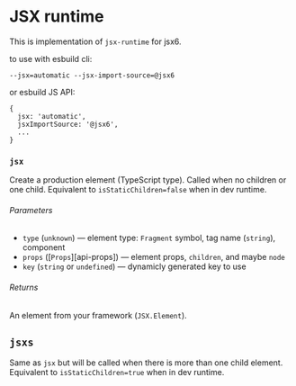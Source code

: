 # JSX runtime

This is implementation of `jsx-runtime` for jsx6.

to use with esbuild cli:

`--jsx=automatic --jsx-import-source=@jsx6`

or esbuild JS API:

```
{
  jsx: 'automatic',
  jsxImportSource: '@jsx6',
  ...
}
```

### `jsx`

Create a production element (TypeScript type). Called when no children or one child. Equivalent to `isStaticChildren=false` when in dev runtime.

###### Parameters

*   `type` (`unknown`)
    — element type: `Fragment` symbol, tag name (`string`), component
*   `props` ([`Props`][api-props])
    — element props, `children`, and maybe `node`
*   `key` (`string` or `undefined`)
    — dynamicly generated key to use

###### Returns

An element from your framework (`JSX.Element`).

## `jsxs`

Same as `jsx` but will be called when there is more than one child element. Equivalent to `isStaticChildren=true` when in dev runtime.

